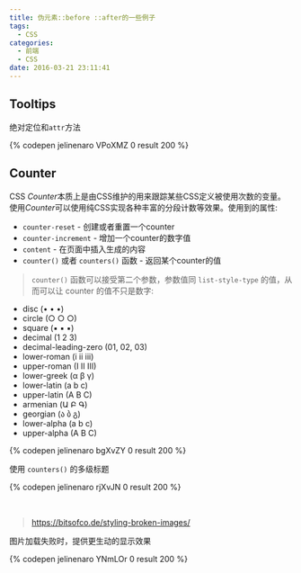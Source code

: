 ```yaml
---
title: 伪元素::before ::after的一些例子
tags:
  - CSS
categories:
  - 前端
  - CSS
date: 2016-03-21 23:11:41
---
```


## Tooltips

绝对定位和`attr`方法

{% codepen jelinenaro VPoXMZ 0 result 200 %}

<!-- more -->

## Counter

CSS *Counter*本质上是由CSS维护的用来跟踪某些CSS定义被使用次数的变量。使用*Counter*可以使用纯CSS实现各种丰富的分段计数等效果。使用到的属性:

* `counter-reset` - 创建或者重置一个counter
* `counter-increment` - 增加一个counter的数字值
* `content` - 在页面中插入生成的内容
* `counter()` 或者 `counters()` 函数 - 返回某个counter的值

> `counter()` 函数可以接受第二个参数，参数值同 `list-style-type` 的值，从而可以让 counter 的值不只是数字:
  * disc (• • •)
  * circle (○ ○ ○)
  * square (▪ ▪ ▪)
  * decimal (1 2 3)
  * decimal-leading-zero (01, 02, 03)
  * lower-roman (i ii iii)
  * upper-roman (I II III)
  * lower-greek (α β γ)
  * lower-latin (a b c)
  * upper-latin (A B C)
  * armenian (Ա Բ Գ)
  * georgian (ა ბ გ)
  * lower-alpha (a b c)
  * upper-alpha (A B C)

{% codepen jelinenaro bgXvZY 0 result 200 %}

使用 `counters()` 的多级标题

{% codepen jelinenaro rjXvJN 0 result 200 %}


## <img>

> https://bitsofco.de/styling-broken-images/

图片加载失败时，提供更生动的显示效果

{% codepen jelinenaro YNmLOr 0 result 200 %}